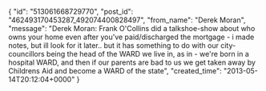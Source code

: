  {
   "id": "513061668729770",
   "post_id": "462493170453287_492074400828497",
   "from_name": "Derek Moran",
   "message": "Derek Moran:  Frank O'Collins did a talkshoe-show about who owns your home even after you've paid/discharged the mortgage - i made notes, but ill look for it later.. but it has something to do with our city-councillors being the head of the WARD we live in, as in - we're born in a hospital WARD, and then if our parents are bad to us we get taken away by Childrens Aid and become a WARD of the state",
   "created_time": "2013-05-14T20:12:04+0000"
 }
